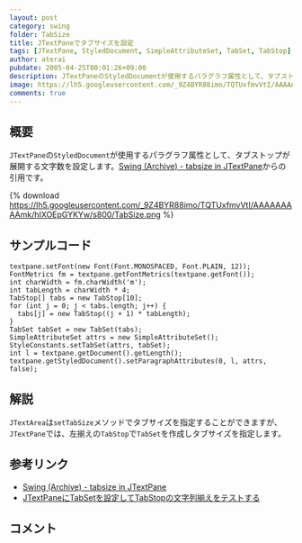 ```yaml
---
layout: post
category: swing
folder: TabSize
title: JTextPaneでタブサイズを設定
tags: [JTextPane, StyledDocument, SimpleAttributeSet, TabSet, TabStop]
author: aterai
pubdate: 2005-04-25T00:01:26+09:00
description: JTextPaneのStyledDocumentが使用するパラグラフ属性として、タブストップが展開する文字数を設定します。
image: https://lh5.googleusercontent.com/_9Z4BYR88imo/TQTUxfmvVtI/AAAAAAAAAmk/hIXOEpGYKYw/s800/TabSize.png
comments: true
---
```

## 概要
`JTextPane`の`StyledDocument`が使用するパラグラフ属性として、タブストップが展開する文字数を設定します。[Swing (Archive) - tabsize in JTextPane](https://community.oracle.com/thread/1507037)からの引用です。

{% download https://lh5.googleusercontent.com/_9Z4BYR88imo/TQTUxfmvVtI/AAAAAAAAAmk/hIXOEpGYKYw/s800/TabSize.png %}

## サンプルコード
<pre class="prettyprint"><code>textpane.setFont(new Font(Font.MONOSPACED, Font.PLAIN, 12));
FontMetrics fm = textpane.getFontMetrics(textpane.getFont());
int charWidth = fm.charWidth('m');
int tabLength = charWidth * 4;
TabStop[] tabs = new TabStop[10];
for (int j = 0; j &lt; tabs.length; j++) {
  tabs[j] = new TabStop((j + 1) * tabLength);
}
TabSet tabSet = new TabSet(tabs);
SimpleAttributeSet attrs = new SimpleAttributeSet();
StyleConstants.setTabSet(attrs, tabSet);
int l = textpane.getDocument().getLength();
textpane.getStyledDocument().setParagraphAttributes(0, l, attrs, false);
</code></pre>

## 解説
`JTextArea`は`setTabSize`メソッドでタブサイズを指定することができますが、`JTextPane`では、左揃えの`TabStop`で`TabSet`を作成しタブサイズを指定します。

## 参考リンク
- [Swing (Archive) - tabsize in JTextPane](https://community.oracle.com/thread/1507037)
- [JTextPaneにTabSetを設定してTabStopの文字列揃えをテストする](http://ateraimemo.com/Swing/TabSet.html)

<!-- dummy comment line for breaking list -->

## コメント
